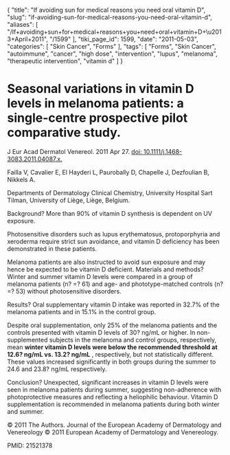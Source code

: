 {
    "title": "If avoiding sun for medical reasons you need oral vitamin D",
    "slug": "if-avoiding-sun-for-medical-reasons-you-need-oral-vitamin-d",
    "aliases": [
        "/If+avoiding+sun+for+medical+reasons+you+need+oral+vitamin+D+\u2013+April+2011",
        "/1599"
    ],
    "tiki_page_id": 1599,
    "date": "2011-05-03",
    "categories": [
        "Skin Cancer",
        "Forms"
    ],
    "tags": [
        "Forms",
        "Skin Cancer",
        "autoimmune",
        "cancer",
        "high dose",
        "intervention",
        "lupus",
        "melanoma",
        "therapeutic intervention",
        "vitamin d"
    ]
}


# Seasonal variations in vitamin D levels in melanoma patients: a single-centre prospective pilot comparative study.

J Eur Acad Dermatol Venereol. 2011 Apr 27. [doi: 10.1111/j.1468-3083.2011.04087.x.](https://doi.org/10.1111/j.1468-3083.2011.04087.x.) 

Failla V, Cavalier E, El Hayderi L, Paurobally D, Chapelle J, Dezfoulian B, Nikkels A.

Departments of Dermatology Clinical Chemistry, University Hospital Sart Tilman, University of Liège, Liège, Belgium.

Background?  More than 90% of vitamin D synthesis is dependent on UV exposure. 

Photosensitive disorders such as lupus erythematosus, protoporphyria and xeroderma require strict sun avoidance, and vitamin D deficiency has been demonstrated in these patients. 

Melanoma patients are also instructed to avoid sun exposure and may hence be expected to be vitamin D deficient. Materials and methods?  Winter and summer vitamin D levels were compared in a group of melanoma patients (n? =? 61) and age- and phototype-matched controls (n? =? 53) without photosensitive disorders. 

Results?  Oral supplementary vitamin D intake was reported in 32.7% of the melanoma patients and in 15.1% in the control group. 

Despite oral supplementation, only 25% of the melanoma patients and the controls presented with vitamin D levels of 30? ng/mL or higher. In non-supplemented subjects in the melanoma and control groups, respectively, mean  **winter vitamin D levels were below the recommended threshold at 12.6? ng/mL vs. 13.2? ng/mL** , respectively, but not statistically different. These values increased significantly in both groups during the summer to 24.6 and 23.8? ng/mL respectively. 

Conclusion?  Unexpected, significant increases in vitamin D levels were seen in melanoma patients during summer, suggesting non-adherence with photoprotective measures and reflecting a heliophilic behaviour. Vitamin D supplementation is recommended in melanoma patients during both winter and summer.

© 2011 The Authors. Journal of the European Academy of Dermatology and Venereology © 2011 European Academy of Dermatology and Venereology.

PMID:     21521378